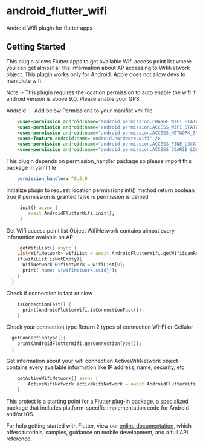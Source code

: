 # android_flutter_wifi

Android Wifi plugin for flutter apps

## Getting Started

This plugin allows Flutter apps to get available Wifi access point list where you can get almost all
the information about AP accessing to WifiNetwork object. This plugin works only for Android. Apple
does not allow devs to maniplute wifi.

Note :- This plugin requires the location permission to auto enable the wifi if android version is
above 9.0. Please enable your GPS 

Android : - Add below Permissions to your manifist.xml file -

``` xml
    <uses-permission android:name="android.permission.CHANGE_WIFI_STATE"/>
    <uses-permission android:name="android.permission.ACCESS_WIFI_STATE"/>
    <uses-permission android:name="android.permission.ACCESS_NETWORK_STATE" />
    <uses-feature android:name="android.hardware.wifi" />
    <uses-permission android:name="android.permission.ACCESS_FINE_LOCATION" />
    <uses-permission android:name="android.permission.ACCESS_COARSE_LOCATION" />
```

This plugin depends on permission_handler package so please import this package in yaml file

``` yaml
    permission_handler: ^9.2.0
```

Initialize plugin to request location permissions inti() method return boolean true if permission is
granted false is permission is denied

``` dart
     init() async {
        await AndroidFlutterWifi.init();
     }
```

Get Wifi access point list Object WifiNetwork contains almost every inforamtion avaiable on AP

``` dart
     getWifiList() async {
    List<WifiNetwork> wifiList = await AndroidFlutterWifi.getWifiScanResult();
    if(wifiList.isNotEmpty){
      WifiNetwork wifiNetwork = wifiList[0];
      print('Name: ${wifiNetwork.ssid}');
    }
  }
```

Check if connection is fast or slow

```dart
    isConnectionFast() {
      print(AndroidFlutterWifi.isConnectionFast());
    }
```

Check your connection type
Return 2 types of connection WI-FI or Cellular

```dart
  getConnectionType(){
    print(AndroidFlutterWifi.getConnectionType());
  }
```
Get information about your wifi connection 
ActiveWifiNetwork object contains every available information like IP address, name, security, etc
```` dart
    getActiveWifiNetwork() async {
        ActiveWifiNetwork activeWifiNetwork = await AndroidFlutterWifi.getActiveWifiInfo();
    }
````

This project is a starting point for a Flutter
[plug-in package](https://flutter.dev/developing-packages/), a specialized package that includes
platform-specific implementation code for Android and/or iOS.

For help getting started with Flutter, view our
[online documentation](https://flutter.dev/docs), which offers tutorials, samples, guidance on
mobile development, and a full API reference.


